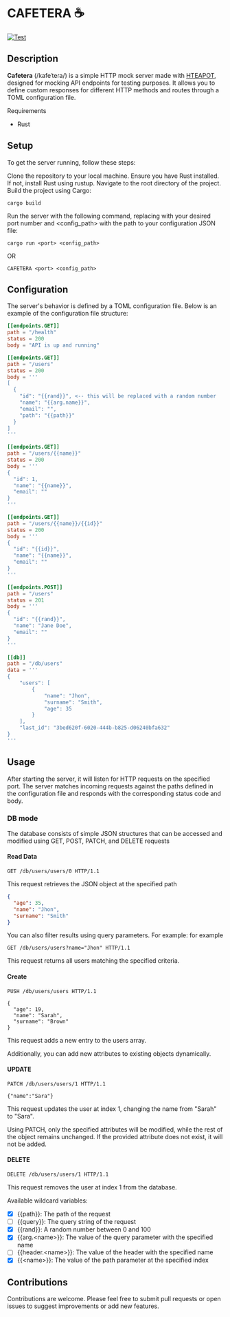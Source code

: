 # CAFETERA ☕️
[![Test](https://github.com/Az107/Cafetera/actions/workflows/test.yml/badge.svg)](https://github.com/Az107/Cafetera/actions/workflows/test.yml)

## Description

**Cafetera** (/kafeˈteɾa/) is a simple HTTP mock server made with [HTEAPOT](https://github.com/az107/hteapot), designed for mocking API endpoints for testing purposes. It allows you to define custom responses for different HTTP methods and routes through a TOML configuration file.

Requirements
- Rust

## Setup

To get the server running, follow these steps:

Clone the repository to your local machine.
Ensure you have Rust installed. If not, install Rust using rustup.
Navigate to the root directory of the project.
Build the project using Cargo:
```shell
cargo build
```

Run the server with the following command, replacing <port> with your desired port number and <config_path> with the path to your configuration JSON file:
```shell
cargo run <port> <config_path>
```
OR

```shell
CAFETERA <port> <config_path>
```

## Configuration

The server's behavior is defined by a TOML configuration file. Below is an example of the configuration file structure:

```toml
[[endpoints.GET]]
path = "/health"
status = 200
body = "API is up and running"

[[endpoints.GET]]
path = "/users"
status = 200
body = '''
[
  {
    "id": "{{rand}}", <-- this will be replaced with a random number
    "name": "{{arg.name}}",
    "email": "",
    "path": "{{path}}"
  }
]
'''

[[endpoints.GET]]
path = "/users/{{name}}"
status = 200
body = '''
{
  "id": 1,
  "name": "{{name}}",
  "email": ""
}
'''

[[endpoints.GET]]
path = "/users/{{name}}/{{id}}"
status = 200
body = '''
{
  "id": "{{id}}",
  "name": "{{name}}",
  "email": ""
}
'''

[[endpoints.POST]]
path = "/users"
status = 201
body = '''
{
  "id": "{{rand}}",
  "name": "Jane Doe",
  "email": ""
}
'''

[[db]]
path = "/db/users"
data = '''
{
    "users": [
        {
            "name": "Jhon",
            "surname": "Smith",
            "age": 35
        }
    ],
    "last_id": "3bed620f-6020-444b-b825-d06240bfa632"
}
'''
```
## Usage

After starting the server, it will listen for HTTP requests on the specified port. The server matches incoming requests against the paths defined in the configuration file and responds with the corresponding status code and body.

### DB mode
The database consists of simple JSON structures that can be accessed and modified using GET, POST, PATCH, and DELETE requests

#### Read Data
```HTTP
GET /db/users/users/0 HTTP/1.1
```
This request retrieves the JSON object at the specified path
```JSON
{
  "age": 35,
  "name": "Jhon",
  "surname": "Smith"
}
```
You can also filter results using query parameters. For example:
for example
```HTTP
GET /db/users/users?name="Jhon" HTTP/1.1
```
This request returns all users matching the specified criteria.


#### Create

```HTTP
PUSH /db/users/users HTTP/1.1

{
  "age": 19,
  "name": "Sarah",
  "surname": "Brown"
}
```
This request adds a new entry to the users array.

Additionally, you can add new attributes to existing objects dynamically.

#### UPDATE

```HTTP
PATCH /db/users/users/1 HTTP/1.1

{"name":"Sara"}
```
This request updates the user at index 1, changing the name from "Sarah" to "Sara".

Using PATCH, only the specified attributes will be modified, while the rest of the object remains unchanged. If the provided attribute does not exist, it will not be added.

#### DELETE

```HTTP
DELETE /db/users/users/1 HTTP/1.1
```

This request removes the user at index 1 from the database.




Available wildcard variables:
- [x] {{path}}: The path of the request
- [ ] {{query}}: The query string of the request
- [x] {{rand}}: A random number between 0 and 100
- [x] {{arg.\<name\>}}: The value of the query parameter with the specified name
- [ ] {{header.\<name\>}}: The value of the header with the specified name
- [x] {{\<name\>}}: The value of the path parameter at the specified index

## Contributions

Contributions are welcome. Please feel free to submit pull requests or open issues to suggest improvements or add new features.
